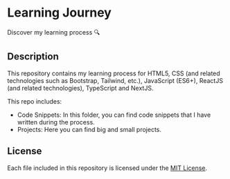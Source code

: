 # Learning Journey

Discover my learning process 🔍

## Description

This repository contains my learning process for HTML5, CSS (and related technologies such as Bootstrap, Tailwind, etc.), JavaScript (ES6+), ReactJS (and related technologies), TypeScript and NextJS.

This repo includes:

- Code Snippets: In this folder, you can find code snippets that I have written during the process.
- Projects: Here you can find big and small projects.

## License

Each file included in this repository is licensed under the [MIT License](https://github.com/Mahdij505/learning-journey/blob/master/LICENSE).
